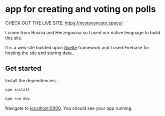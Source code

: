 # app for creating and voting on polls 

CHECK OUT THE LIVE SITE: https://nestovsnesto.space/

I come from Bosnia and Herzegovina so I used our native lenguage to build this site. 

It is a web site builded upon [Svelte](https://svelte.dev/) framework and I used Firebase for hosting the site and storing data..

## Get started

Install the dependencies...

```bash
npm install
```

```bash
npm run dev
```

Navigate to [localhost:5000](http://localhost:5000). You should see your app running. 
